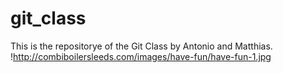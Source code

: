 # git_class
This is the repositorye of the Git Class by Antonio and Matthias.
!http://combiboilersleeds.com/images/have-fun/have-fun-1.jpg
